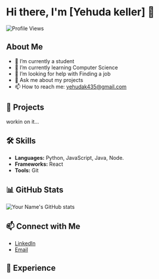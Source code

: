 # Hi there, I'm [Yehuda keller] 👋

![Profile Views](https://komarev.com/ghpvc/?username=your-username&color=blue)

## About Me

- 🔭 I’m currently a student
- 🌱 I’m currently learning Computer Science
- 🤔 I’m looking for help with Finding a job
- 💬 Ask me about my projects
- 📫 How to reach me: yehudak435@gmail.com


## 🚀 Projects

workin on it...

## 🛠️ Skills

- **Languages:** Python, JavaScript, Java, Node.
- **Frameworks:** React
- **Tools:** Git

## 📊 GitHub Stats

![Your Name's GitHub stats](https://github-readme-stats.vercel.app/api?username=your-username&show_icons=true&theme=radical)

## 📫 Connect with Me

- [LinkedIn](your-linkedin-url](https://www.linkedin.com/in/yehuda-keller-999711216/)(https://www.linkedin.com/in/yehuda-keller-999711216/))
- [Email](mailto:yehudak435@gmail/com)

## 💼 Experience


